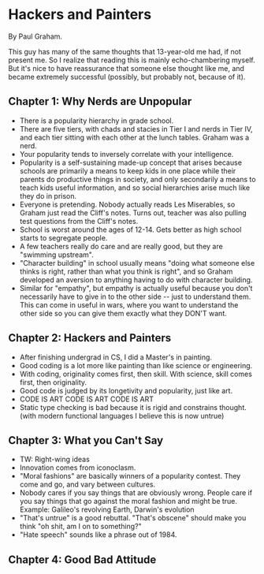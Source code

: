 # Hackers and Painters

By Paul Graham.

This guy has many of the same thoughts that 13-year-old me had, if not present
me. So I realize that reading this is mainly echo-chambering myself. But it's
nice to have reassurance that someone else thought like me, and became
extremely successful (possibly, but probably not, because of it).

## Chapter 1: Why Nerds are Unpopular

- There is a popularity hierarchy in grade school.
- There are five tiers, with chads and stacies in Tier I and nerds in
  Tier IV, and each tier sitting with each other at the lunch tables. Graham
  was a nerd.
- Your popularity tends to inversely correlate with your intelligence.
- Popularity is a self-sustaining made-up concept that arises because schools
  are primarily a means to keep kids in one place while their parents do
  productive things in society, and only secondarily a means to teach kids
  useful information, and so social hierarchies arise much like they do in
  prison.
- Everyone is pretending. Nobody actually reads Les Miserables, so Graham just
  read the Cliff's notes. Turns out, teacher was also pulling test questions
  from the Cliff's notes.
- School is worst around the ages of 12-14. Gets better as high school starts
  to segregate people.
- A few teachers really do care and are really good, but they are "swimming
  upstream".
- "Character building" in school usually means "doing what someone else thinks
  is right, rather than what you think is right", and so Graham developed an
  aversion to anything having to do with character building.
- Similar for "empathy", but empathy is actually useful because you don't
  necessarily have to give in to the other side -- just to understand them.
  This can come in useful in wars, where you want to understand the other side
  so you can give them exactly what they DON'T want.

## Chapter 2: Hackers and Painters

- After finishing undergrad in CS, I did a Master's in painting.
- Good coding is a lot more like painting than like science or engineering.
- With coding, originality comes first, then skill. With science, skill comes
  first, then originality.
- Good code is judged by its longetivity and popularity, just like art.
- CODE IS ART CODE IS ART CODE IS ART
- Static type checking is bad because it is rigid and constrains thought. (with
  modern functional languages I believe this is now untrue)

## Chapter 3: What you Can't Say

- TW: Right-wing ideas
- Innovation comes from iconoclasm.
- "Moral fashions" are basically winners of a popularity contest. They come and
  go, and vary between cultures.
- Nobody cares if you say things that are obviously wrong. People care if you
  say things that go against the moral fashion and might be true. Example:
  Galileo's revolving Earth, Darwin's evolution
- "That's untrue" is a good rebuttal. "That's obscene" should make you think
  "oh shit, am I on to something?"
- "Hate speech" sounds like a phrase out of 1984.

## Chapter 4: Good Bad Attitude
